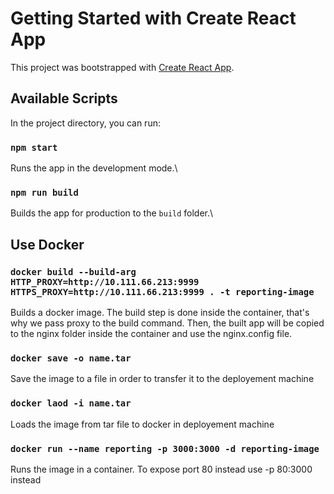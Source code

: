 # Getting Started with Create React App

This project was bootstrapped with [Create React App](https://github.com/facebook/create-react-app).

## Available Scripts

In the project directory, you can run:

### `npm start`

Runs the app in the development mode.\

### `npm run build`

Builds the app for production to the `build` folder.\

## Use Docker

### `docker build --build-arg HTTP_PROXY=http://10.111.66.213:9999 HTTPS_PROXY=http://10.111.66.213:9999 . -t reporting-image`

Builds a docker image. The build step is done inside the container, that's why we pass proxy to the build command.
Then, the built app will be copied to the nginx folder inside the container and use the nginx.config file.

### `docker save -o name.tar`

Save the image to a file in order to transfer it to the deployement machine

### `docker laod -i name.tar`

Loads the image from tar file to docker in deployement machine

### `docker run --name reporting -p 3000:3000 -d reporting-image`

Runs the image in a container. To expose port 80 instead use -p 80:3000 instead
